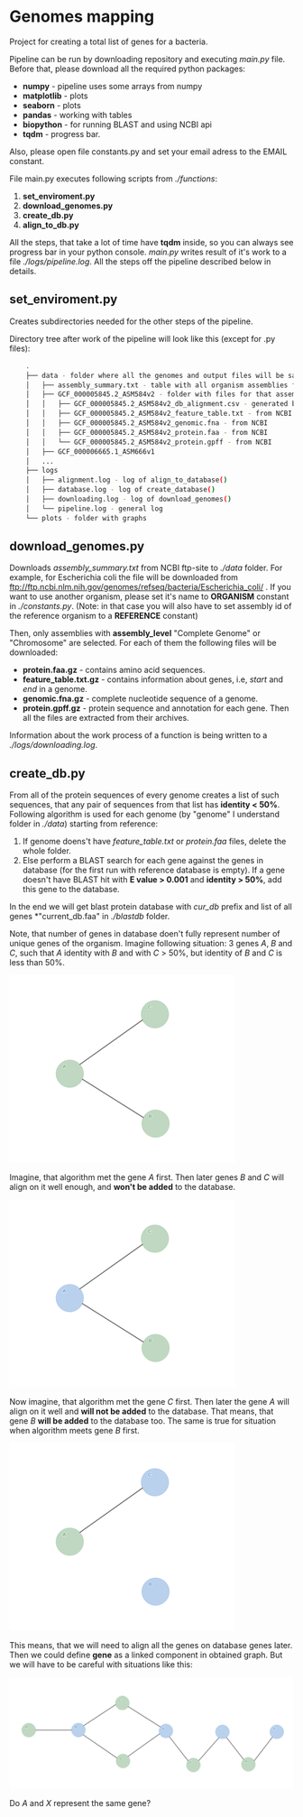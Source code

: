 # Genomes mapping

Project for creating a total list of genes for a bacteria.

Pipeline can be run by downloading repository and executing *main.py* file. Before that, please download all the required 
python packages:
* **numpy** - pipeline uses some arrays from numpy
* **matplotlib** - plots
* **seaborn** - plots
* **pandas** - working with tables
* **biopython** - for running BLAST and using NCBI api
* **tqdm** - progress bar.

Also, please open file constants.py and set your email adress to the EMAIL constant.

File main.py executes following scripts from *./functions*:
1. **set_enviroment.py**
2. **download_genomes.py**
3. **create_db.py**
4. **align_to_db.py**

All the steps, that take a lot of time have **tqdm** inside, so you can always see progress bar in your python console. 
*main.py* writes result of it's work to a file *./logs/pipeline.log*. All the steps off the pipeline described below in details.

## set_enviroment.py

Creates subdirectories needed for the other steps of the pipeline.

Directory tree after work of the pipeline will look like this (except for .py files):
```bash
    .
    ├── data - folder where all the genomes and output files will be saved
    │   ├── assembly_summary.txt - table with all organism assemblies from refseq
    │   ├── GCF_000005845.2_ASM584v2 - folder with files for that assembly
    │   │   ├── GCF_000005845.2_ASM584v2_db_alignment.csv - generated by align_to_db()
    │   │   ├── GCF_000005845.2_ASM584v2_feature_table.txt - from NCBI
    │   │   ├── GCF_000005845.2_ASM584v2_genomic.fna - from NCBI
    │   │   ├── GCF_000005845.2_ASM584v2_protein.faa - from NCBI
    │   │   └── GCF_000005845.2_ASM584v2_protein.gpff - from NCBI
    │   ├── GCF_000006665.1_ASM666v1
    │   ...
    ├── logs
    │   ├── alignment.log - log of align_to_database()
    │   ├── database.log - log of create_database()
    │   ├── downloading.log - log of download_genomes()
    │   └── pipeline.log - general log
    └── plots - folder with graphs
```

## download_genomes.py
Downloads *assembly_summary.txt* from NCBI ftp-site to *./data* folder. For example, for Escherichia coli the file will be downloaded from ftp://ftp.ncbi.nlm.nih.gov/genomes/refseq/bacteria/Escherichia_coli/ . 
If you want to use another organism, please set it's name to **ORGANISM** constant in *./constants.py*. (Note: in that case you will also have to set assembly id of the reference organism to a **REFERENCE** constant)

Then, only assemblies with **assembly_level** "Complete Genome" or "Chromosome" are selected. For each of them 
the following files will be downloaded:
* **protein.faa.gz** - contains amino acid sequences.
* **feature_table.txt.gz** - contains information about genes, i.e, *start* and *end* in a genome.
* **genomic.fna.gz** - complete nucleotide sequence of a genome.
* **protein.gpff.gz** - protein sequence and annotation for each gene.
Then all the files are extracted from their archives.

Information about the work process of a function is being written to a *./logs/downloading.log*.

## create_db.py
From all of the protein sequences of every genome creates a list of such sequences, that any pair of sequences from that list
has **identity < 50%**. Following algorithm is used for each genome (by "genome" I understand folder in *./data*)
starting from reference:
1. If genome doens't have *feature_table.txt* or *protein.faa* files, delete the whole folder.
2. Else perform a BLAST search for each gene against the genes in database (for the first run with reference database is empty). If a gene doesn't have BLAST hit with **E value > 0.001** and **identity > 50%**, add this gene to the database.

In the end we will get blast protein database with *cur_db* prefix and list of all genes *"current_db.faa" in *./blastdb* folder.

Note, that number of genes in database doen't fully represent number of unique genes of the organism. Imagine following situation: 3 genes *A*, *B* and *C*, such that *A* identity with *B* and with *C* > 50%, but identity of *B* and *C* is less than 50%.

![Illustration 1](/images/1.png)

Imagine, that algorithm met the gene *A* first. Then later genes *B* and *C* will align on it well enough, and **won't be added** to the database.

![Illustration 2](/images/2.png)

Now imagine, that algorithm met the gene *C* first. Then later the gene *A* will align on it well and **will not be added** to the database. That means, that gene *B* **will be added** to the database too. The same is true for situation when algorithm meets gene *B* first.

![Illustration 3](/images/3.png)

This means, that we will need to align all the genes on database genes later. Then we could define **gene** as a linked component in obtained graph. But we will have to be careful with situations like this:

![Illustration 4](/images/4.png)

Do *A* and *X* represent the same gene?
